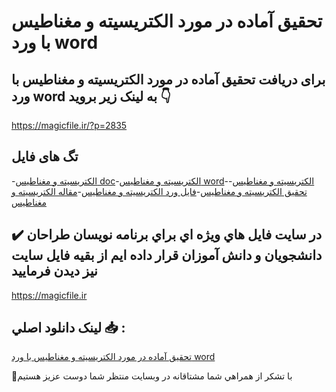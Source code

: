 # تحقیق آماده در مورد الکتریسیته و مغناطیس با ورد word

## برای دریافت تحقیق آماده در مورد الکتریسیته و مغناطیس با ورد word به لینک زیر بروید 👇

https://magicfile.ir/?p=2835

## تگ های فایل

-[الکتريسيته و مغناطيس doc](https://magicfile.ir/product/%d8%aa%d8%ad%d9%82%d9%8a%d9%82-%d8%a2%d9%85%d8%a7%d8%af%d9%87-%d8%af%d8%b1-%d9%85%d9%88%d8%b1%d8%af-%d8%a7%d9%84%da%a9%d8%aa%d8%b1%d9%8a%d8%b3%d9%8a%d8%aa%d9%87-%d9%88-%d9%85%d8%ba%d9%86%d8%a7%d8%b7%d9%8a%d8%b3/)-[الکتريسيته و مغناطيس word](https://magicfile.ir/product/%d8%aa%d8%ad%d9%82%d9%8a%d9%82-%d8%a2%d9%85%d8%a7%d8%af%d9%87-%d8%af%d8%b1-%d9%85%d9%88%d8%b1%d8%af-%d8%a7%d9%84%da%a9%d8%aa%d8%b1%d9%8a%d8%b3%d9%8a%d8%aa%d9%87-%d9%88-%d9%85%d8%ba%d9%86%d8%a7%d8%b7%d9%8a%d8%b3/)-[الکتریسیته و مغناطیس](https://magicfile.ir/product/%d8%aa%d8%ad%d9%82%d9%8a%d9%82-%d8%a2%d9%85%d8%a7%d8%af%d9%87-%d8%af%d8%b1-%d9%85%d9%88%d8%b1%d8%af-%d8%a7%d9%84%da%a9%d8%aa%d8%b1%d9%8a%d8%b3%d9%8a%d8%aa%d9%87-%d9%88-%d9%85%d8%ba%d9%86%d8%a7%d8%b7%d9%8a%d8%b3/)-[تحقیق الکتريسيته و مغناطيس](https://magicfile.ir/product/%d8%aa%d8%ad%d9%82%d9%8a%d9%82-%d8%a2%d9%85%d8%a7%d8%af%d9%87-%d8%af%d8%b1-%d9%85%d9%88%d8%b1%d8%af-%d8%a7%d9%84%da%a9%d8%aa%d8%b1%d9%8a%d8%b3%d9%8a%d8%aa%d9%87-%d9%88-%d9%85%d8%ba%d9%86%d8%a7%d8%b7%d9%8a%d8%b3/)-[فایل ورد الکتريسيته و مغناطيس](https://magicfile.ir/product/%d8%aa%d8%ad%d9%82%d9%8a%d9%82-%d8%a2%d9%85%d8%a7%d8%af%d9%87-%d8%af%d8%b1-%d9%85%d9%88%d8%b1%d8%af-%d8%a7%d9%84%da%a9%d8%aa%d8%b1%d9%8a%d8%b3%d9%8a%d8%aa%d9%87-%d9%88-%d9%85%d8%ba%d9%86%d8%a7%d8%b7%d9%8a%d8%b3/)-[مقاله الکتریسیته و مغناطیس](https://magicfile.ir/product/%d8%aa%d8%ad%d9%82%d9%8a%d9%82-%d8%a2%d9%85%d8%a7%d8%af%d9%87-%d8%af%d8%b1-%d9%85%d9%88%d8%b1%d8%af-%d8%a7%d9%84%da%a9%d8%aa%d8%b1%d9%8a%d8%b3%d9%8a%d8%aa%d9%87-%d9%88-%d9%85%d8%ba%d9%86%d8%a7%d8%b7%d9%8a%d8%b3/)

## ✔️ در سايت فايل هاي ويژه اي براي برنامه نويسان طراحان دانشجويان و دانش آموزان قرار داده ايم از بقيه فايل سايت نيز ديدن فرماييد

https://magicfile.ir


## لينک دانلود اصلي 📥 :

[تحقیق آماده در مورد الکتریسیته و مغناطیس با ورد word](https://magicfile.ir/product/%d8%aa%d8%ad%d9%82%d9%8a%d9%82-%d8%a2%d9%85%d8%a7%d8%af%d9%87-%d8%af%d8%b1-%d9%85%d9%88%d8%b1%d8%af-%d8%a7%d9%84%da%a9%d8%aa%d8%b1%d9%8a%d8%b3%d9%8a%d8%aa%d9%87-%d9%88-%d9%85%d8%ba%d9%86%d8%a7%d8%b7%d9%8a%d8%b3/) 


🙏با تشکر از همراهي شما مشتاقانه در وبسایت منتظر شما دوست عزیز هستیم

